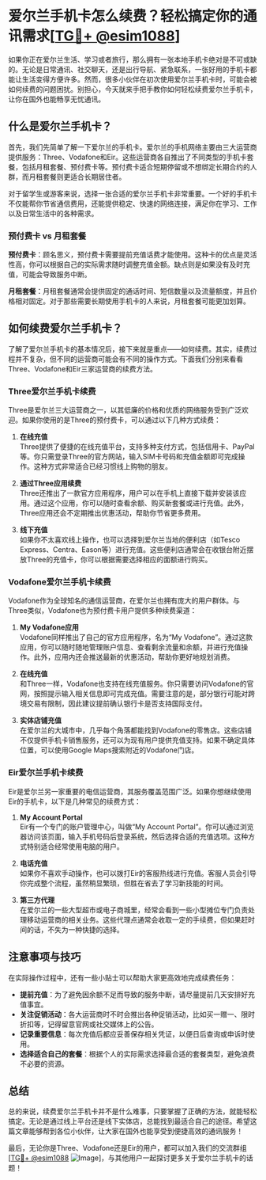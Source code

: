 # 爱尔兰手机卡怎么续费？轻松搞定你的通讯需求[[TG💪+ @esim1088](https://t.me/s/esim1088)]

如果你正在爱尔兰生活、学习或者旅行，那么拥有一张本地手机卡绝对是不可或缺的。无论是日常通讯、社交聊天，还是出行导航、紧急联系，一张好用的手机卡都能让生活变得方便许多。然而，很多小伙伴在初次使用爱尔兰手机卡时，可能会被如何续费的问题困扰。别担心，今天就来手把手教你如何轻松续费爱尔兰手机卡，让你在国外也能畅享无忧通讯。

## 什么是爱尔兰手机卡？

首先，我们先简单了解一下爱尔兰的手机卡。爱尔兰的手机网络主要由三大运营商提供服务：Three、Vodafone和Eir。这些运营商各自推出了不同类型的手机卡套餐，包括月租套餐、预付费卡等。预付费卡适合短期停留或不想绑定长期合约的人群，而月租套餐则更适合长期居住者。

对于留学生或游客来说，选择一张合适的爱尔兰手机卡非常重要。一个好的手机卡不仅能帮你节省通信费用，还能提供稳定、快速的网络连接，满足你在学习、工作以及日常生活中的各种需求。

### 预付费卡 vs 月租套餐

**预付费卡**：顾名思义，预付费卡需要提前充值话费才能使用。这种卡的优点是灵活性高，你可以根据自己的实际需求随时调整充值金额。缺点则是如果没有及时充值，可能会导致服务中断。

**月租套餐**：月租套餐通常会提供固定的通话时间、短信数量以及流量额度，并且价格相对固定。对于那些需要长期使用手机卡的人来说，月租套餐可能更加划算。

## 如何续费爱尔兰手机卡？

了解了爱尔兰手机卡的基本情况后，接下来就是重点——如何续费。其实，续费过程并不复杂，但不同的运营商可能会有不同的操作方式。下面我们分别来看看Three、Vodafone和Eir三家运营商的续费方法。

### Three爱尔兰手机卡续费

Three是爱尔兰三大运营商之一，以其低廉的价格和优质的网络服务受到广泛欢迎。如果你使用的是Three的预付费卡，可以通过以下几种方式续费：

1. **在线充值**  
   Three提供了便捷的在线充值平台，支持多种支付方式，包括信用卡、PayPal等。你只需登录Three的官方网站，输入SIM卡号码和充值金额即可完成操作。这种方式非常适合已经习惯线上购物的朋友。

2. **通过Three应用续费**  
   Three还推出了一款官方应用程序，用户可以在手机上直接下载并安装该应用。通过这个应用，你可以随时查看余额、购买新套餐或进行充值。此外，Three应用还会不定期推出优惠活动，帮助你节省更多费用。

3. **线下充值**  
   如果你不太喜欢线上操作，也可以选择到爱尔兰当地的便利店（如Tesco Express、Centra、Eason等）进行充值。这些便利店通常会在收银台附近摆放Three的充值卡，你可以根据需要选择相应的面额进行购买。

### Vodafone爱尔兰手机卡续费

Vodafone作为全球知名的通信运营商，在爱尔兰也拥有庞大的用户群体。与Three类似，Vodafone也为预付费卡用户提供多种续费渠道：

1. **My Vodafone应用**  
   Vodafone同样推出了自己的官方应用程序，名为“My Vodafone”。通过这款应用，你可以随时随地管理账户信息、查看剩余流量和余额，并进行充值操作。此外，应用内还会推送最新的优惠活动，帮助你更好地规划消费。

2. **在线充值**  
   和Three一样，Vodafone也支持在线充值服务。你只需要访问Vodafone的官网，按照提示输入相关信息即可完成充值。需要注意的是，部分银行可能对跨境交易有限制，因此建议提前确认银行卡是否支持国际支付。

3. **实体店铺充值**  
   在爱尔兰的大城市中，几乎每个角落都能找到Vodafone的零售店。这些店铺不仅提供手机卡销售服务，还可以为现有用户提供充值支持。如果不确定具体位置，可以使用Google Maps搜索附近的Vodafone门店。

### Eir爱尔兰手机卡续费

Eir是爱尔兰另一家重要的电信运营商，其服务覆盖范围广泛。如果你想继续使用Eir的手机卡，以下是几种常见的续费方式：

1. **My Account Portal**  
   Eir有一个专门的账户管理中心，叫做“My Account Portal”。你可以通过浏览器访问该页面，输入手机号码后登录系统，然后选择合适的充值选项。这种方式特别适合经常使用电脑的用户。

2. **电话充值**  
   如果你不喜欢手动操作，也可以拨打Eir的客服热线进行充值。客服人员会引导你完成整个流程，虽然稍显繁琐，但胜在省去了学习新技能的时间。

3. **第三方代理**  
   在爱尔兰的一些大型超市或电子商城里，经常会看到一些小型摊位专门负责处理移动运营商的相关业务。这些代理点通常会收取一定的手续费，但如果赶时间的话，不失为一种快捷的选择。

## 注意事项与技巧

在实际操作过程中，还有一些小贴士可以帮助大家更高效地完成续费任务：

- **提前充值**：为了避免因余额不足而导致的服务中断，请尽量提前几天安排好充值事宜。
- **关注促销活动**：各大运营商时不时会推出各种促销活动，比如买一赠一、限时折扣等，记得留意官网或社交媒体上的公告。
- **记录重要信息**：每次充值后都应妥善保存相关凭证，以便日后查询或申诉时使用。
- **选择适合自己的套餐**：根据个人的实际需求选择最合适的套餐类型，避免浪费不必要的资源。

## 总结

总的来说，续费爱尔兰手机卡并不是什么难事，只要掌握了正确的方法，就能轻松搞定。无论是通过线上平台还是线下实体店，总能找到最适合自己的途径。希望这篇文章能够帮到各位小伙伴，让大家在国外也能享受到便捷高效的通讯服务！

最后，无论你是Three、Vodafone还是Eir的用户，都可以加入我们的交流群组[[TG💪+ @esim1088](https://t.me/s/esim1088) ![Image](https://i.postimg.cc/4NQfJmqS/Snipaste-2025-05-13-00-14-12.png)]，与其他用户一起探讨更多关于爱尔兰手机卡的话题！